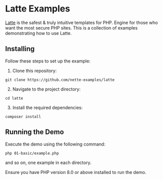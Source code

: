 Latte Examples
==============

[Latte](https://latte.nette.org) is the safest & truly intuitive templates for PHP.
Engine for those who want the most secure PHP sites.
This is a collection of examples demonstrating how to use Latte.


Installing
----------

Follow these steps to set up the example:

1. Clone this repository:
```shell
git clone https://github.com/nette-examples/latte
```

2. Navigate to the project directory:
```shell
cd latte
```

3. Install the required dependencies:
```shell
composer install
```

Running the Demo
----------------

Execute the demo using the following command:

```shell
php 01-basic/example.php
```

and so on, one example in each directory.

Ensure you have PHP version 8.0 or above installed to run the demo.
